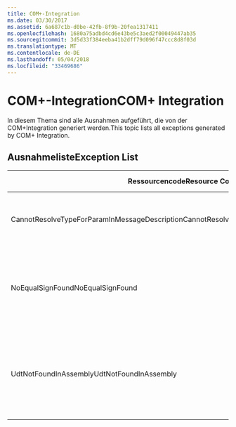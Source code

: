 ```yaml
---
title: COM+-Integration
ms.date: 03/30/2017
ms.assetid: 6a687c1b-d0be-42fb-8f9b-20fea1317411
ms.openlocfilehash: 1680a75adbd4cd6e43be5c3aed2f00049447ab35
ms.sourcegitcommit: 3d5d33f384eeba41b2dff79d096f47ccc8d8f03d
ms.translationtype: MT
ms.contentlocale: de-DE
ms.lasthandoff: 05/04/2018
ms.locfileid: "33469686"
---
```

# <a name="com-integration"></a><span data-ttu-id="a6a79-102">COM+-Integration</span><span class="sxs-lookup"><span data-stu-id="a6a79-102">COM+ Integration</span></span>
<span data-ttu-id="a6a79-103">In diesem Thema sind alle Ausnahmen aufgeführt, die von der COM+Integration generiert werden.</span><span class="sxs-lookup"><span data-stu-id="a6a79-103">This topic lists all exceptions generated by COM+ Integration.</span></span>  
  
## <a name="exception-list"></a><span data-ttu-id="a6a79-104">Ausnahmeliste</span><span class="sxs-lookup"><span data-stu-id="a6a79-104">Exception List</span></span>  
  
|<span data-ttu-id="a6a79-105">Ressourcencode</span><span class="sxs-lookup"><span data-stu-id="a6a79-105">Resource Code</span></span>|<span data-ttu-id="a6a79-106">Ressourcenzeichenfolge</span><span class="sxs-lookup"><span data-stu-id="a6a79-106">Resource String</span></span>|  
|-------------------|---------------------|  
|<span data-ttu-id="a6a79-107">CannotResolveTypeForParamInMessageDescription</span><span class="sxs-lookup"><span data-stu-id="a6a79-107">CannotResolveTypeForParamInMessageDescription</span></span>|<span data-ttu-id="a6a79-108">Der angegebene Parametertyp im angegebenen Namespace kann nicht aufgelöst werden.</span><span class="sxs-lookup"><span data-stu-id="a6a79-108">The type for the specified parameter within the specified namespace cannot be resolved.</span></span>|  
|<span data-ttu-id="a6a79-109">NoEqualSignFound</span><span class="sxs-lookup"><span data-stu-id="a6a79-109">NoEqualSignFound</span></span>|<span data-ttu-id="a6a79-110">Auf das angegebene Schlüsselwort folgt kein Gleichheitszeichen.</span><span class="sxs-lookup"><span data-stu-id="a6a79-110">The specified keyword has no equal sign following it.</span></span> <span data-ttu-id="a6a79-111">Vergewissern Sie sich, dass auf jedes Schlüsselwort ein Gleichheitszeichen sowie ein Wert folgen.</span><span class="sxs-lookup"><span data-stu-id="a6a79-111">Ensure that each keyword is followed by an equal sign and a value.</span></span>|  
|<span data-ttu-id="a6a79-112">UdtNotFoundInAssembly</span><span class="sxs-lookup"><span data-stu-id="a6a79-112">UdtNotFoundInAssembly</span></span>|<span data-ttu-id="a6a79-113">Der angegebene benutzerdefinierte Typ kann gefunden werden.</span><span class="sxs-lookup"><span data-stu-id="a6a79-113">The specified user-defined type cannot be found.</span></span> <span data-ttu-id="a6a79-114">Vergewissern Sie sich, dass der richtige Typ und die richtige Typbibliothek registriert und angegeben wurden.</span><span class="sxs-lookup"><span data-stu-id="a6a79-114">Ensure that the correct type and type library are registered and specified.</span></span>|
